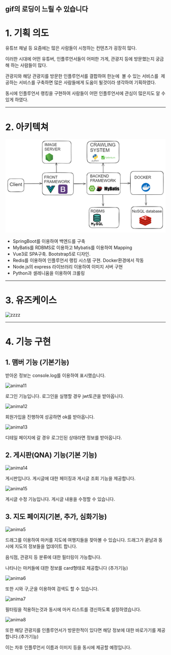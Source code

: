 ## gif의 로딩이 느릴 수 있습니다

# 1. 기획 의도

유튜브 채널 등 요즘에는 많은 사람들이 시청하는 컨텐츠가 굉장히 많다.

이러한 시대에 어떤 유튜버, 인플루언서들이 어떠한 가게, 관광지 등에 방문했는지 궁금해 하는 사람들이 많다.

관광지와 해당 관광지를 방문한 인플루언서를 결합하여 한눈에  볼 수 있는 서비스를  제공하는 서비스를 구축하면 많은 사람들에게 도움이 될것이라 생각하여 기획하였다.

동시에 인플루언서 랭킹을 구현하여 사람들이 어떤 인플루언서에 관심이 많은지도 알 수 있게 하였다.

__ __ __ __ __ __ __

# 2. 아키텍쳐

![image.png](./image.png)

- SpringBoot를 이용하여 백엔드를 구축
- MyBatis를 RDBMS로 이용하고 Mybatis를 이용하여 Mapping
- Vue3로 SPA구축. Bootstrap5로 디자인.
- Redis를 이용하여 인플루언서 랭킹 시스템 구현. Docker환경에서 작동
- Node.js의 express 라이브러리 이용하여 이미지 서버 구현
- Python과 셀레니움을 이용하여 크롤링

__ __ __ __ __ __ __

# 3. 유즈케이스

![zzzz](/uploads/b31b72d92805f96b1c0927d9ea2a980d/zzzz.JPG)

__ __ __ __ __ __ __

# 4. 기능 구현


## 1. 맴버 기능 (기본기능)

받아온 정보는 console.log를 이용하여 표시했습니다.

![anima11](/uploads/b7b291e15d4435e8b6bd0461dc5a6567/anima11.gif)

로그인 기능입니다. 로그인을 실행할 경우 jwt토큰을 받아옵니다.

![anima12](/uploads/997902252dd26b95a85b28dab78bc38c/anima12.gif)

회원가입을 진행하여 성공하면 ok를 받아옵니다.

![anima13](/uploads/b3198cf2915e204c70c0489fdb727956/anima13.gif)

디테일 페이지에 갈 경우 로그인된 상태라면 정보를 받아옵니다.

## 2. 게시판(QNA) 기능(기본 기능)

![anima14](/uploads/e7bc66edb59d0d87e76f03c1791d1549/anima14.gif)

게시판입니다. 게시글에 대한 페이징과 게시글 조회 기능을 제공합니다.

![anima15](/uploads/af7d3c1f83fd370d5eb839a6c4608706/anima15.gif)

게시글 수정 기능입니다. 게시글 내용을 수정할 수 있습니다.

## 3. 지도 페이지(기본, 추가, 심화기능)

![anima5](/uploads/033513be835a79e8bca9ebf0adc835cc/anima5.gif)

드래그를 이용하여 마커를 지도에 여행지들을 찾아볼 수 있습니다. 드래그가 끝남과 동시에 지도의 정보들을 업데이트 합니다.

음식점, 관광지 등 분류에 대한 필터링이 가능합니다.

나타나는 마커들에 대한 정보를 card형태로 제공합니다 (추가기능)

![anima6](/uploads/7509ff55a598be71aa0d01f71bda3975/anima6.gif)

또한 시와 구,군을 이용하여 검색도 할 수 있습니다.

![anima7](/uploads/1e3241411acd3d8b0a7f44bd9e4d7231/anima7.gif)

필터링을 적용하는것과 동시에 마커 리스트를 갱신하도록 설정하였습니다.

![anima8](/uploads/1c470e4896fe85d136fa3bbf39b325e4/anima8.gif)

또한 해당 관광지를 인플루언서가 방문한적이 있다면 해당 정보에 대한 바로가기를 제공합니다.(추가기능)

이는 차후 인플루언서 이름과 이미지 등을 동시에 제공할 예정입니다.
